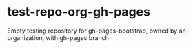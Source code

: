 # test-repo-org-gh-pages
Empty testing repository for gh-pages-bootstrap, owned by an organization, with gh-pages branch
